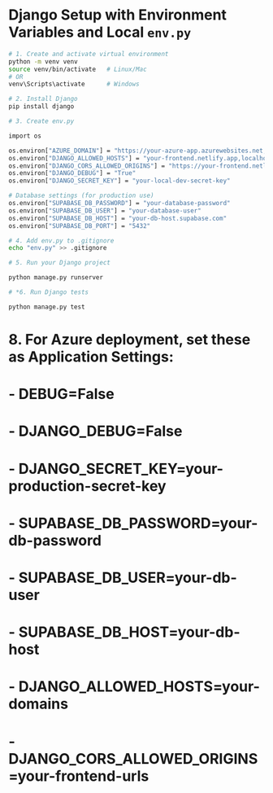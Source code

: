 # Django Setup with Environment Variables and Local `env.py`

```bash
# 1. Create and activate virtual environment
python -m venv venv
source venv/bin/activate   # Linux/Mac
# OR
venv\Scripts\activate      # Windows

# 2. Install Django
pip install django

# 3. Create env.py 

import os

os.environ["AZURE_DOMAIN"] = "https://your-azure-app.azurewebsites.net,https://your-frontend.netlify.app"
os.environ["DJANGO_ALLOWED_HOSTS"] = "your-frontend.netlify.app,localhost,your-azure-app.azurewebsites.net"
os.environ["DJANGO_CORS_ALLOWED_ORIGINS"] = "https://your-frontend.netlify.app"
os.environ["DJANGO_DEBUG"] = "True"
os.environ["DJANGO_SECRET_KEY"] = "your-local-dev-secret-key"

# Database settings (for production use)
os.environ["SUPABASE_DB_PASSWORD"] = "your-database-password"
os.environ["SUPABASE_DB_USER"] = "your-database-user"
os.environ["SUPABASE_DB_HOST"] = "your-db-host.supabase.com"
os.environ["SUPABASE_DB_PORT"] = "5432"

# 4. Add env.py to .gitignore
echo "env.py" >> .gitignore

# 5. Run your Django project

python manage.py runserver

# *6. Run Django tests

python manage.py test
```


# 8. For Azure deployment, set these as Application Settings:
# - DEBUG=False
# - DJANGO_DEBUG=False
# - DJANGO_SECRET_KEY=your-production-secret-key
# - SUPABASE_DB_PASSWORD=your-db-password
# - SUPABASE_DB_USER=your-db-user
# - SUPABASE_DB_HOST=your-db-host
# - DJANGO_ALLOWED_HOSTS=your-domains
# - DJANGO_CORS_ALLOWED_ORIGINS=your-frontend-urls

